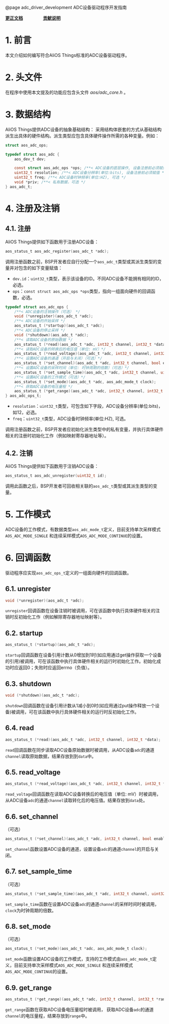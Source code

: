 @page adc_driver_development   ADC设备驱动程序开发指南

**[更正文档](https://gitee.com/alios-things/documentation/edit/rel_3.3.0/manual/driver_development/adc_driver_development.md)** &emsp;&emsp;&emsp;&emsp; **[贡献说明](https://help.aliyun.com/document_detail/302301.html)**

# 1. 前言
本文介绍如何编写符合AliOS Things标准的ADC设备驱动程序。

# 2. 头文件
在程序中使用本文提及的功能应包含头文件 *aos/adc_core.h* 。

# 3. 数据结构
AliOS Things提供ADC设备的抽象基础结构：
采用结构体嵌套的方式从基础结构派生出具体的硬件结构。派生类型应包含具体硬件操作所需的各种变量。例如：
```c
struct aos_adc_ops;

typedef struct aos_adc {
    aos_dev_t dev;

    const struct aos_adc_ops *ops; /**< ADC设备的底层操作, 设备注册前必须赋值 */
    uint32_t resolution; /**< ADC设备分辨率(单位:bits), 设备注册前必须赋值 */
    uint32_t freq; /**< ADC设备时钟频率(单位:HZ), 可选 */
    void *priv; /**< 私有数据，可选 */
} aos_adc_t;
```

# 4. 注册及注销
## 4.1. 注册
AliOS Things提供如下函数用于注册ADC设备：
```c
aos_status_t aos_adc_register(aos_adc_t *adc);
```
调用注册函数之前，BSP开发者应自行分配一个`aos_adc_t`类型或其派生类型的变量并对包含的如下变量赋值：
* `dev.id`：`uint32_t`类型，表示该设备的ID。不同ADC设备不能拥有相同的ID，必选。
* `ops`：`const struct aos_adc_ops *ops`类型，指向一组面向硬件的回调函数，必选。
```c
typedef struct aos_adc_ops {
    /**< ADC设备的注销操作（可选） */
    void (*unregister)(aos_adc_t *adc);
    /**< ADC设备的开始采样 */
    aos_status_t (*startup)(aos_adc_t *adc);
    /**< ADC设备的停止采样 */
    void (*shutdown)(aos_adc_t *adc);
    /**< 读取ADC设备的原始数据 */
    aos_status_t (*read)(aos_adc_t *adc, int32_t channel, int32_t *data);
    /**< 读取ADC设备的转换后的电压值（单位: mV）*/
    aos_status_t (*read_voltage)(aos_adc_t *adc, int32_t channel, int32_t *data);
    /**< 设置ADC设备的通道（开启与关闭）（可选）*/
    aos_status_t (*set_channel)(aos_adc_t *adc, int32_t channel, bool enable);
    /**< 设置ADC设备的采样时间（单位: 时钟周期的倍数）（可选）*/
    aos_status_t (*set_sample_time)(aos_adc_t *adc, int32_t channel, uint32_t clock);
    /**< 设置ADC设备的工作模式（可选）*/
    aos_status_t (*set_mode)(aos_adc_t *adc, aos_adc_mode_t clock);
    /**< 获取ADC设备的电压量程 */
    aos_status_t (*get_range)(aos_adc_t *adc, int32_t channel, int32_t *range);
} aos_adc_ops_t;
```
* `resolution`：`uint32_t`类型，可包含如下字段，ADC设备分辨率(单位:bits)，如12，必选。
* `freq`：`uint32_t`类型，ADC设备时钟频率(单位:HZ), 可选。

调用注册函数之前，BSP开发者应初始化派生类型中的私有变量，并执行具体硬件相关的注册时初始化工作（例如映射寄存器地址等）。

## 4.2. 注销
AliOS Things提供如下函数用于注销ADC设备：
```c
aos_status_t aos_adc_unregister(uint32_t id);
```
调用此函数之后，BSP开发者可回收相关联的`aos_adc_t`类型或其派生类型的变量。

# 5. 工作模式
ADC设备的工作模式，有数据类型`aos_adc_mode_t`定义，目前支持单次采样模式`AOS_ADC_MODE_SINGLE` 和连续采样模式`AOS_ADC_MODE_CONTINUE`的设置。

# 6. 回调函数
驱动程序应实现`aos_adc_ops_t`定义的一组面向硬件的回调函数。

## 6.1. unregister
```c
void (*unregister)(aos_adc_t *adc);
```
`unregister`回调函数在设备注销时被调用，可在该函数中执行具体硬件相关的注销时反初始化工作（例如解除寄存器地址映射等）。

## 6.2. startup
```c
aos_status_t (*startup)(aos_adc_t *adc);
```
`startup`回调函数在设备引用计数从0增加到1时(如应用通过get操作获取一个设备的引用)被调用，可在该函数中执行具体硬件相关的运行时初始化工作。初始化成功时应返回0；失败时应返回errno（负值）。

## 6.3. shutdown
```c
void (*shutdown)(aos_adc_t *adc);
```
`shutdown`回调函数在设备引用计数从1减小到0时(如应用通过put操作释放一个设备)被调用，可在该函数中执行具体硬件相关的运行时反初始化工作。

## 6.4. read
```c
aos_status_t (*read)(aos_adc_t *adc, int32_t channel, int32_t *data);
```
`read`回调函数在同步读取ADC设备原始数据时被调用，从ADC设备`adc`的通道`channel`读取原始数据，结果存放到到`data`中。

## 6.5. read_voltage
```c
aos_status_t (*read_voltage)(aos_adc_t *adc, int32_t channel, int32_t *data);
```
`read_voltage`回调函数在读取ADC设备转换后的电压值（单位: mV）时被调用，从ADC设备`adc`的通道`channel`读取转化后的电压值。结果存放到`data`处。

## 6.6. set_channel
（可选）
```c
aos_status_t (*set_channel)(aos_adc_t *adc, int32_t channel, bool enable);
```
`set_channel`函数设置ADC设备的通道，设置设备`adc`的通道`channel`的开启与关闭。

## 6.7. set_sample_time
（可选）
```c
aos_status_t (*set_sample_time)(aos_adc_t *adc, int32_t channel, uint32_t clock);
```
`set_sample_time`函数在设置ADC设备`adc`的通道`channel`的采样时间时被调用，`clock`为时钟周期的倍数。

## 6.8. set_mode
（可选）
```c
aos_status_t (*set_mode)(aos_adc_t *adc, aos_adc_mode_t clock);
```
`set_mode`函数设置ADC设备的工作模式，支持的工作模式由`aos_adc_mode_t`定义，目前支持单次采样模式`AOS_ADC_MODE_SINGLE` 和连续采样模式`AOS_ADC_MODE_CONTINUE`的设置。

## 6.9. get_range
```c
aos_status_t (*get_range)(aos_adc_t *adc, int32_t channel, int32_t *range);
```
`get_range`函数在获取ADC设备电压量程时被调用， 获取ADC设备`adc`的通道`channel`的电压量程，结果存放到`range`中。
